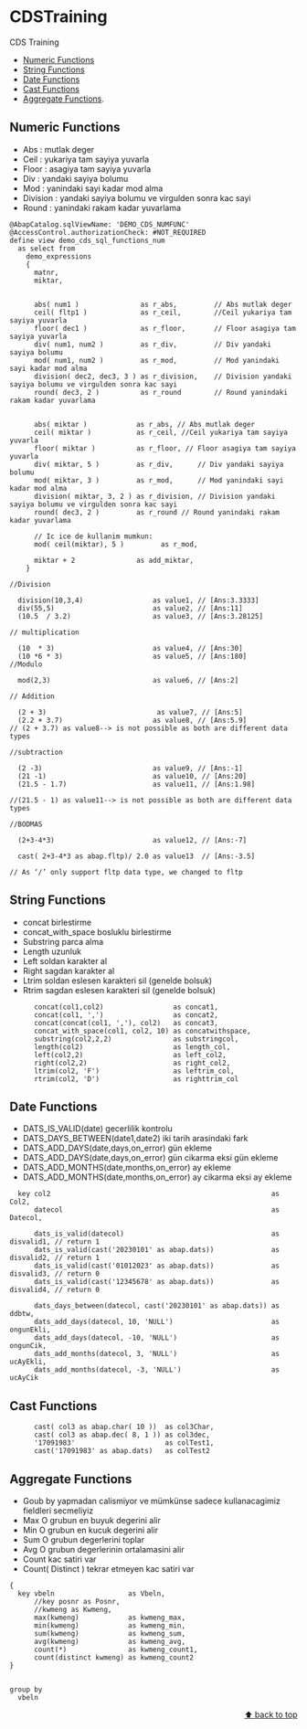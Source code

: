 <a name="top"></a>

# CDSTraining
CDS Training 

- [ Numeric Functions ](#numeric-functions)
- [String Functions](#string-functions)
- [Date Functions](#date-functions)
- [Cast Functions](#cast-functions)
- [Aggregate Functions](#aggregate-functions).






## Numeric Functions

- Abs       : mutlak deger  
- Ceil      : yukariya tam sayiya yuvarla  
- Floor     : asagiya tam sayiya yuvarla 
- Div       : yandaki sayiya bolumu 
- Mod       : yanindaki sayi kadar mod alma 
- Division  : yandaki sayiya bolumu ve virgulden sonra kac sayi 
- Round     : yanindaki rakam kadar yuvarlama


```abap
@AbapCatalog.sqlViewName: 'DEMO_CDS_NUMFUNC'
@AccessControl.authorizationCheck: #NOT_REQUIRED
define view demo_cds_sql_functions_num
  as select from
    demo_expressions
    {
      matnr,
      miktar,


      abs( num1 )               as r_abs,         // Abs mutlak deger  
      ceil( fltp1 )             as r_ceil,        //Ceil yukariya tam sayiya yuvarla  
      floor( dec1 )             as r_floor,       // Floor asagiya tam sayiya yuvarla 
      div( num1, num2 )         as r_div,         // Div yandaki sayiya bolumu 
      mod( num1, num2 )         as r_mod,         // Mod yanindaki sayi kadar mod alma 
      division( dec2, dec3, 3 ) as r_division,    // Division yandaki sayiya bolumu ve virgulden sonra kac sayi 
      round( dec3, 2 )          as r_round        // Round yanindaki rakam kadar yuvarlama


      abs( miktar )            as r_abs, // Abs mutlak deger
      ceil( miktar )           as r_ceil, //Ceil yukariya tam sayiya yuvarla
      floor( miktar )          as r_floor, // Floor asagiya tam sayiya yuvarla
      div( miktar, 5 )         as r_div,      // Div yandaki sayiya bolumu
      mod( miktar, 3 )         as r_mod,      // Mod yanindaki sayi kadar mod alma
      division( miktar, 3, 2 ) as r_division, // Division yandaki sayiya bolumu ve virgulden sonra kac sayi
      round( dec3, 2 )         as r_round // Round yanindaki rakam kadar yuvarlama

      // Ic ice de kullanim mumkun:
      mod( ceil(miktar), 5 )         as r_mod,

      miktar + 2               as add_miktar,
    }
```



```abap
//Division

  division(10,3,4)                 as value1, // [Ans:3.3333]
  div(55,5)                        as value2, // [Ans:11]
  (10.5  / 3.2)                    as value3, // [Ans:3.28125]

// multiplication

  (10  * 3)                        as value4, // [Ans:30]
  (10 *6 * 3)                      as value5, // [Ans:180]
//Modulo

  mod(2,3)                         as value6, // [Ans:2]

// Addition

  (2 + 3)                           as value7, // [Ans:5]
  (2.2 + 3.7)                      as value8, // [Ans:5.9]
// (2 + 3.7) as value8--> is not possible as both are different data types

//subtraction

  (2 -3)                           as value9, // [Ans:-1]
  (21 -1)                          as value10, // [Ans:20]
  (21.5 - 1.7)                     as value11, // [Ans:1.98]

//(21.5 - 1) as value11--> is not possible as both are different data types

//BODMAS

  (2+3-4*3)                        as value12, // [Ans:-7]

  cast( 2+3-4*3 as abap.fltp)/ 2.0 as value13  // [Ans:-3.5]

// As ‘/’ only support fltp data type, we changed to fltp
```



## String Functions

- concat              birlestirme
- concat_with_space   bosluklu birlestirme       
- Substring           parca alma
- Length              uzunluk
- Left                soldan karakter al
- Right               sagdan karakter al
- Ltrim               soldan eslesen karakteri sil (genelde bolsuk)
- Rtrim               sagdan eslesen karakteri sil (genelde bolsuk)

```abap
      concat(col1,col2)                 as concat1,
      concat(col1, ',')                 as concat2,
      concat(concat(col1, ','), col2)   as concat3,
      concat_with_space(col1, col2, 10) as concatwithspace,
      substring(col2,2,2)               as substringcol,
      length(col2)                      as length_col,
      left(col2,2)                      as left_col2,
      right(col2,2)                     as right_col2,
      ltrim(col2, 'F')                  as leftrim_col,
      rtrim(col2, 'D')                  as righttrim_col
```

## Date Functions

- DATS_IS_VALID(date)                      gecerlilik kontrolu
- DATS_DAYS_BETWEEN(date1,date2)           iki tarih arasindaki fark
- DATS_ADD_DAYS(date,days,on_error)        gün ekleme
- DATS_ADD_DAYS(date,days,on_error)        gün cikarma eksi gün ekleme
- DATS_ADD_MONTHS(date,months,on_error)    ay ekleme
- DATS_ADD_MONTHS(date,months,on_error)    ay cikarma eksi ay ekleme

```abap
  key col2                                                      as Col2,
      datecol                                                   as Datecol,

      dats_is_valid(datecol)                                    as disvalid1, // return 1
      dats_is_valid(cast('20230101' as abap.dats))              as disvalid2, // return 1
      dats_is_valid(cast('01012023' as abap.dats))              as disvalid3, // return 0
      dats_is_valid(cast('12345678' as abap.dats))              as disvalid4, // return 0

      dats_days_between(datecol, cast('20230101' as abap.dats)) as ddbtw,
      dats_add_days(datecol, 10, 'NULL')                        as ongunEkli,
      dats_add_days(datecol, -10, 'NULL')                       as ongunCik,
      dats_add_months(datecol, 3, 'NULL')                       as ucAyEkli,
      dats_add_months(datecol, -3, 'NULL')                      as ucAyCik
```

## Cast Functions

```abap
      cast( col3 as abap.char( 10 ))  as col3Char,
      cast( col3 as abap.dec( 8, 1 )) as col3dec,
      '17091983'                      as colTest1,
      cast('17091983' as abap.dats)   as colTest2
```

## Aggregate Functions

- Goub by yapmadan calismiyor ve mümkünse sadece kullanacagimiz fieldleri secmeliyiz
- Max                   O grubun en buyuk degerini alir
- Min                   O grubun en kucuk degerini alir
- Sum                   O grubun degerlerini toplar
- Avg                   O grubun degerlerinin ortalamasini alir
- Count                 kac satiri var
- Count( Distinct )     tekrar etmeyen kac satiri var


```ABAP
{
  key vbeln                  as Vbeln,
      //key posnr as Posnr,
      //kwmeng as Kwmeng,
      max(kwmeng)            as kwmeng_max,
      min(kwmeng)            as kwmeng_min,
      sum(kwmeng)            as kwmeng_sum,
      avg(kwmeng)            as kwmeng_avg,
      count(*)               as kwmeng_count1,
      count(distinct kwmeng) as kwmeng_count2
}


group by
  vbeln
```




<p align="right"><a href="#top">⬆️ back to top</a></p>
